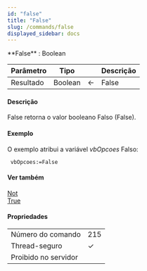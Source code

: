 ```yaml
---
id: "false"
title: "False"
slug: /commands/false
displayed_sidebar: docs
---
```


<!--REF #_command_.False.Syntax-->**False**  : Boolean<!-- END REF-->
<!--REF #_command_.False.Params-->
| Parâmetro | Tipo |  | Descrição |
| --- | --- | --- | --- |
| Resultado | Boolean | &#8592; | False |

<!-- END REF-->

#### Descrição 

<!--REF #_command_.False.Summary-->False retorna o valor booleano Falso (False).<!-- END REF-->

#### Exemplo 

O exemplo atribui a variável *vbOpcoes* Falso:

```4d
 vbOpcoes:=False
```

#### Ver também 

[Not](not.md)  
[True](true.md)  

#### Propriedades
|  |  |
| --- | --- |
| Número do comando | 215 |
| Thread-seguro | &check; |
| Proibido no servidor ||


